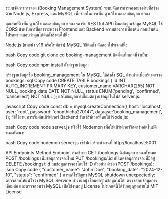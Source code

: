 ระบบจัดการการจอง (Booking Management System)
ระบบจัดการการจองอย่างง่ายที่สร้างด้วย Node.js, Express, และ MySQL เพื่อช่วยในการเพิ่ม ดู แก้ไข และลบข้อมูลการจอง

คุณสมบัติ
เพิ่ม ดู แก้ไข และลบข้อมูลการจอง
รองรับ RESTful API
เชื่อมต่อฐานข้อมูล MySQL
ใช้ CORS สำหรับการสื่อสารระหว่าง Frontend และ Backend
ความต้องการเบื้องต้น
ก่อนเริ่มต้น โปรดตรวจสอบว่าคุณได้ติดตั้งสิ่งต่อไปนี้:

Node.js (แนะนำ v16 หรือใหม่กว่า)
MySQL
วิธีติดตั้ง
คัดลอกโปรเจกต์นี้:

bash
Copy code
git clone <repository-url>
cd booking-management
ติดตั้งแพ็กเกจที่จำเป็น:

bash
Copy code
npm install
ตั้งค่าฐานข้อมูล:

สร้างฐานข้อมูลชื่อ booking_management ใน MySQL
ใช้คำสั่ง SQL ด้านล่างเพื่อสร้างตาราง bookings:
sql
Copy code
CREATE TABLE bookings (
  id INT AUTO_INCREMENT PRIMARY KEY,
  customer_name VARCHAR(255) NOT NULL,
  booking_date DATE NOT NULL,
  status ENUM('pending', 'confirmed', 'cancelled') NOT NULL
);
แก้ไขข้อมูลการเชื่อมต่อฐานข้อมูลในไฟล์ server.js:

javascript
Copy code
const db = mysql.createConnection({
  host: 'localhost',
  user: 'root',
  password: 'chonthicha270147',
  dataase:'booking_management',
});
วิธีใช้งาน
การเริ่มต้นเซิร์ฟเวอร์ Backend
รันเซิร์ฟเวอร์โดยใช้ Node.js:

bash
Copy code
node server.js
หรือใช้ Nodemon เพื่อให้เซิร์ฟเวอร์รีสตาร์ทอัตโนมัติขณะพัฒนา:

bash
Copy code
nodemon server.js
เซิร์ฟเวอร์จะทำงานที่ http://localhost:5001

API Endpoints
Method	Endpoint	คำอธิบาย
GET	/bookings	ดึงข้อมูลการจองทั้งหมด
POST	/bookings	เพิ่มข้อมูลการจองใหม่
PUT	/bookings/:id	อัปเดตข้อมูลการจองที่มีอยู่
DELETE	/bookings/:id	ลบข้อมูลการจองโดยใช้ ID
ตัวอย่างคำขอ (POST /bookings):
json
Copy code
{
  "customer_name": "John Doe",
  "booking_date": "2024-12-10",
  "status": "confirmed"
}
การแก้ไขปัญหา
MySQL shutdown unexpectedly: ตรวจสอบให้แน่ใจว่า MySQL Service ทำงานอยู่
เชื่อมต่อฐานข้อมูลไม่ได้: ตรวจสอบข้อมูลการเชื่อมต่อ และตรวจสอบว่า MySQL เปิดใช้งานอยู่
License
โปรเจกต์นี้ได้รับอนุญาตภายใต้ MIT License
